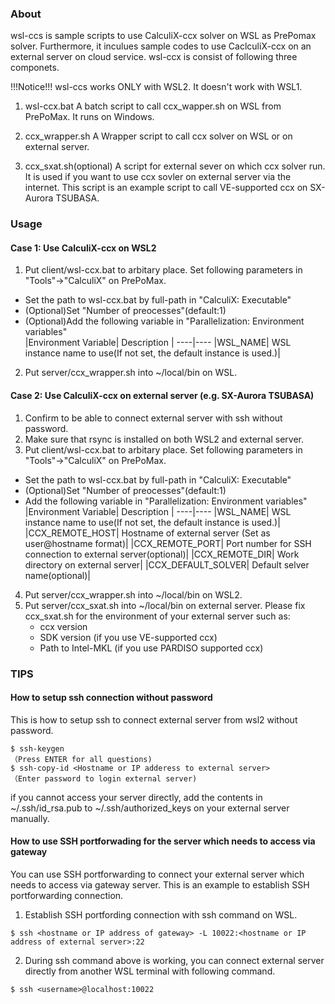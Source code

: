### About
wsl-ccs is sample scripts to use CalculiX-ccx solver on WSL as PrePomax solver.
Furthermore, it inculues sample codes to use CaclculiX-ccx on an external server on cloud service.
wsl-ccx is consist of following three componets.

!!!Notice!!! wsl-ccs works ONLY with WSL2. It doesn't work with WSL1.

1) wsl-ccx.bat
   A batch script to call ccx_wapper.sh on WSL from PrePoMax. It runs on Windows.

2) ccx_wrapper.sh
   A Wrapper script to call ccx solver on WSL or on external server.

3) ccx_sxat.sh(optional)
   A script for external sever on which ccx solver run. It is used if you want to use ccx sovler on external server via the internet. 
   This script is an example script to call VE-supported ccx on SX-Aurora TSUBASA.

### Usage
#### Case 1: Use CalculiX-ccx on WSL2 
1. Put client/wsl-ccx.bat to arbitary place. Set following parameters in "Tools"->"CalculiX" on PrePoMax.
  - Set the path to wsl-ccx.bat by full-path in "CalculiX: Executable"
  - (Optional)Set "Number of preocesses"(default:1)
  - (Optional)Add the following variable in "Parallelization: Environment variables"  
      |Environment Variable| Description |
      ----|----
      |WSL_NAME| WSL instance name to use(If not set, the default instance is used.)|

2. Put server/ccx_wrapper.sh into ~/local/bin on WSL.

#### Case 2: Use CalculiX-ccx on external server (e.g. SX-Aurora TSUBASA)
1. Confirm to be able to connect external server with ssh without password.
2. Make sure that rsync is installed on both WSL2 and external server. 
3. Put client/wsl-ccx.bat to arbitary place. Set following parameters in "Tools"->"CalculiX" on PrePoMax.
  - Set the path to wsl-ccx.bat by full-path in "CalculiX: Executable"
  - (Optional)Set "Number of preocesses"(default:1)
  - Add the following variable in "Parallelization: Environment variables" 
      |Environment Variable| Description |
      ----|----
      |WSL_NAME| WSL instance name to use(If not set, the default instance is used.)|
      |CCX_REMOTE_HOST| Hostname of external server (Set as user@hostname format)|
      |CCX_REMOTE_PORT| Port number for SSH connection to external server(optional)|
      |CCX_REMOTE_DIR| Work directory on external server|
      |CCX_DEFAULT_SOLVER| Default selver name(optional)|
   
4. Put server/ccx_wrapper.sh into ~/local/bin on WSL2.
5. Put server/ccx_sxat.sh into ~/local/bin on external server.
   Please fix ccx_sxat.sh for the environment of your external server such as:
   - ccx version
   - SDK version (if you use VE-supported ccx)
   - Path to Intel-MKL (if you use PARDISO supported ccx)


### TIPS
#### How to setup ssh connection without password
This is how to setup ssh to connect external server from wsl2 without password.

```
$ ssh-keygen
（Press ENTER for all questions)
$ ssh-copy-id <Hostname or IP adderess to external server>
（Enter password to login external server)
```

if you cannot access your server directly, add the contents in ~/.ssh/id_rsa.pub
to ~/.ssh/authorized_keys on your external server manually.

#### How to use SSH portforwading for the server which needs to access via gateway
You can use SSH portforwarding to connect your external server which needs to access via gateway server. This is an example to establish SSH portforwarding connection.

1) Establish SSH portfording connection with ssh command on WSL.
```
$ ssh <hostname or IP address of gateway> -L 10022:<hostname or IP address of external server>:22
```

2) During ssh command above is working, you can connect external server directly from another WSL terminal with following command.

```
$ ssh <username>@localhost:10022
```
